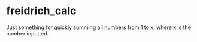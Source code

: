 # freidrich_calc
Just something for quickly summing all numbers from 1 to x, where x is the number inputted.
